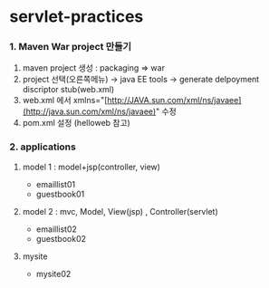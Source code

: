 # servlet-practices

### 1. Maven War project 만들기
1. maven project 생성 : packaging ⇒ war 
2. project 선택(오른쪽메뉴) → java EE tools → generate delpoyment discriptor stub(web.xml)
3. web.xml 에서 xmlns="[http://JAVA.sun.com/xml/ns/javaee](http://java.sun.com/xml/ns/javaee)" 수정
4. pom.xml 설정 (helloweb 참고)


### 2. applications
1. model 1 : model+jsp(controller, view)
	-	emaillist01 
	-	guestbook01 

2. model 2 : mvc, Model, View(jsp) , Controller(servlet)
	-	emaillist02 
	-	guestbook02 

3. mysite
	-	mysite02

